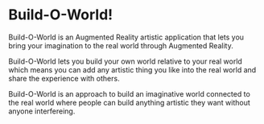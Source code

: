 # Build-O-World!

Build-O-World is an Augmented Reality artistic application that lets you bring your imagination to the real world through Augmented Reality.

Build-O-World lets you build your own world relative to your real world which means you can add any artistic thing you like into the real world and share the experience with others.

Build-O-World is an approach to build an imaginative world connected to the real world where people can build anything artistic they want without anyone interfereing.